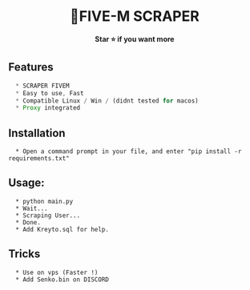 <h1 align="center">💎FIVE-M SCRAPER</h1>

<p align='center'>
  <b>Star ⭐ if you want more</b><br>
</p>


## Features
```js
  * SCRAPER FIVEM
  * Easy to use, Fast
  * Compatible Linux / Win / (didnt tested for macos)
  * Proxy integrated
```

## Installation
```
  * Open a command prompt in your file, and enter "pip install -r requirements.txt"
```

##  Usage:
```
  * python main.py
  * Wait...
  * Scraping User...
  * Done.
  * Add Kreyto.sql for help.
```

## Tricks
```
  * Use on vps (Faster !)
  * Add Senko.bin on DISCORD
```
